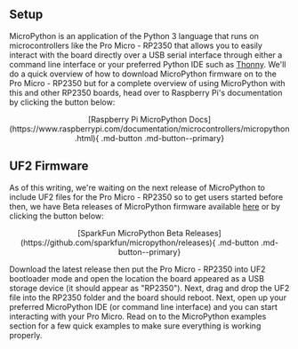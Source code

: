 



## Setup

MicroPython is an application of the Python 3 language that runs on microcontrollers like the Pro Micro - RP2350 that allows you to easily interact with the board directly over a USB serial interface through either a command line interface or your preferred Python IDE such as [Thonny](https://thonny.org/). We'll do a quick overview of how to download MicroPython firmware on to the Pro Micro - RP2350 but for a complete overview of using MicroPython with this and other RP2350 boards, head over to Raspberry Pi's documentation by clicking the button below:

<center>
    [Raspberry Pi MicroPython Docs](https://www.raspberrypi.com/documentation/microcontrollers/micropython.html){ .md-button .md-button--primary}
</center>

## UF2 Firmware

As of this writing, we're waiting on the next release of MicroPython to include UF2 files for the Pro Micro - RP2350 so to get users started before then, we have Beta releases of MicroPython firmware available [here](https://github.com/sparkfun/micropython/releases) or by clicking the button below:

<center>
    [SparkFun MicroPython Beta Releases](https://github.com/sparkfun/micropython/releases){ .md-button .md-button--primary}
</center>

Download the latest release then put the Pro Micro - RP2350 into UF2 bootloader mode and open the location the board appeared as a USB storage device (it should appear as "RP2350"). Next, drag and drop the UF2 file into the RP2350 folder and the board should reboot. Next, open up your preferred MicroPython IDE (or command line interface) and you can start interacting with your Pro Micro. Read on to the MicroPython examples section for a few quick examples to make sure everything is working properly.
